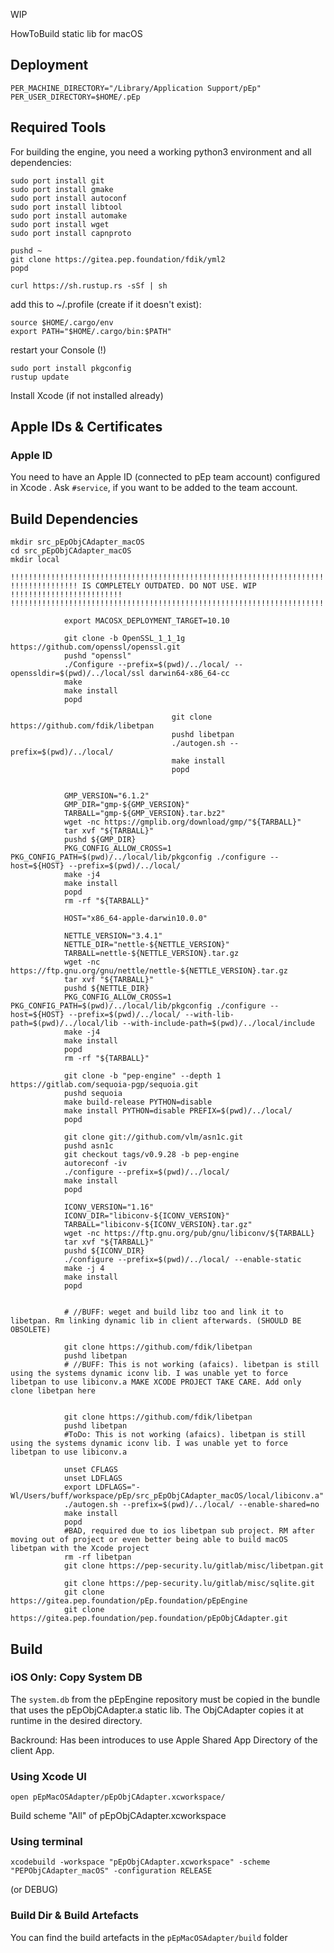 WIP

HowToBuild static lib for macOS

## Deployment

```
PER_MACHINE_DIRECTORY="/Library/Application Support/pEp"
PER_USER_DIRECTORY=$HOME/.pEp
```

## Required Tools

For building the engine, you need a working python3 environment and all dependencies:

```
sudo port install git
sudo port install gmake
sudo port install autoconf
sudo port install libtool
sudo port install automake
sudo port install wget
sudo port install capnproto

pushd ~
git clone https://gitea.pep.foundation/fdik/yml2
popd

curl https://sh.rustup.rs -sSf | sh
```

add this to ~/.profile (create if it doesn't exist):

```
source $HOME/.cargo/env
export PATH="$HOME/.cargo/bin:$PATH"
```

restart your Console (!)

```
sudo port install pkgconfig
rustup update
```

Install Xcode (if not installed already)

## Apple IDs & Certificates

### Apple ID

You need to have an Apple ID (connected to pEp team account) configured in Xcode .  Ask `#service`, if you want to be added to the team account. 

## Build Dependencies
```
mkdir src_pEpObjCAdapter_macOS
cd src_pEpObjCAdapter_macOS
mkdir local

!!!!!!!!!!!!!!!!!!!!!!!!!!!!!!!!!!!!!!!!!!!!!!!!!!!!!!!!!!!!!!!!!!!!!!!!!!!!!!!!!!!!!!!!!!!!!!!!!!!!
!!!!!!!!!!!!!!! IS COMPLETELY OUTDATED. DO NOT USE. WIP  !!!!!!!!!!!!!!!!!!!!!!!!!
!!!!!!!!!!!!!!!!!!!!!!!!!!!!!!!!!!!!!!!!!!!!!!!!!!!!!!!!!!!!!!!!!!!!!!!!!!!!!!!!!!!!!!!!!!!!!!!!!!!!

            export MACOSX_DEPLOYMENT_TARGET=10.10

            git clone -b OpenSSL_1_1_1g https://github.com/openssl/openssl.git
            pushd "openssl"
            ./Configure --prefix=$(pwd)/../local/ --openssldir=$(pwd)/../local/ssl darwin64-x86_64-cc
            make
            make install
            popd

                                    git clone https://github.com/fdik/libetpan
                                    pushd libetpan
                                    ./autogen.sh --prefix=$(pwd)/../local/
                                    make install
                                    popd


            GMP_VERSION="6.1.2"
            GMP_DIR="gmp-${GMP_VERSION}"
            TARBALL="gmp-${GMP_VERSION}.tar.bz2"
            wget -nc https://gmplib.org/download/gmp/"${TARBALL}"
            tar xvf "${TARBALL}"
            pushd ${GMP_DIR}
            PKG_CONFIG_ALLOW_CROSS=1 PKG_CONFIG_PATH=$(pwd)/../local/lib/pkgconfig ./configure --host=${HOST} --prefix=$(pwd)/../local/
            make -j4
            make install
            popd
            rm -rf "${TARBALL}"

            HOST="x86_64-apple-darwin10.0.0"

            NETTLE_VERSION="3.4.1"
            NETTLE_DIR="nettle-${NETTLE_VERSION}"
            TARBALL=nettle-${NETTLE_VERSION}.tar.gz
            wget -nc https://ftp.gnu.org/gnu/nettle/nettle-${NETTLE_VERSION}.tar.gz
            tar xvf "${TARBALL}"
            pushd ${NETTLE_DIR}
            PKG_CONFIG_ALLOW_CROSS=1 PKG_CONFIG_PATH=$(pwd)/../local/lib/pkgconfig ./configure --host=${HOST} --prefix=$(pwd)/../local/ --with-lib-path=$(pwd)/../local/lib --with-include-path=$(pwd)/../local/include
            make -j4
            make install
            popd
            rm -rf "${TARBALL}"

            git clone -b "pep-engine" --depth 1 https://gitlab.com/sequoia-pgp/sequoia.git
            pushd sequoia
            make build-release PYTHON=disable
            make install PYTHON=disable PREFIX=$(pwd)/../local/
            popd

            git clone git://github.com/vlm/asn1c.git
            pushd asn1c
            git checkout tags/v0.9.28 -b pep-engine
            autoreconf -iv
            ./configure --prefix=$(pwd)/../local/
            make install
            popd

            ICONV_VERSION="1.16"
            ICONV_DIR="libiconv-${ICONV_VERSION}"
            TARBALL="libiconv-${ICONV_VERSION}.tar.gz"
            wget -nc https://ftp.gnu.org/pub/gnu/libiconv/${TARBALL}
            tar xvf "${TARBALL}"
            pushd ${ICONV_DIR}
            ./configure --prefix=$(pwd)/../local/ --enable-static
            make -j 4
            make install
            popd


            # //BUFF: weget and build libz too and link it to libetpan. Rm linking dynamic lib in client afterwards. (SHOULD BE OBSOLETE)

            git clone https://github.com/fdik/libetpan
            pushd libetpan
            # //BUFF: This is not working (afaics). libetpan is still using the systems dynamic iconv lib. I was unable yet to force libetpan to use libiconv.a MAKE XCODE PROJECT TAKE CARE. Add only clone libetpan here


            git clone https://github.com/fdik/libetpan
            pushd libetpan
            #ToDo: This is not working (afaics). libetpan is still using the systems dynamic iconv lib. I was unable yet to force libetpan to use libiconv.a

            unset CFLAGS
            unset LDFLAGS
            export LDFLAGS="-Wl/Users/buff/workspace/pEp/src_pEpObjCAdapter_macOS/local/libiconv.a" 
            ./autogen.sh --prefix=$(pwd)/../local/ --enable-shared=no
            make install
            popd
            #BAD, required due to ios libetpan sub project. RM after moving out of project or even better being able to build macOS libetpan with the Xcode project
            rm -rf libetpan
            git clone https://pep-security.lu/gitlab/misc/libetpan.git

            git clone https://pep-security.lu/gitlab/misc/sqlite.git
            git clone https://gitea.pep.foundation/pEp.foundation/pEpEngine
            git clone https://gitea.pep.foundation/pep.foundation/pEpObjCAdapter.git
```

## Build

### iOS Only: Copy System DB 

The `system.db` from the pEpEngine repository must be copied in the bundle that uses the pEpObjCAdapter.a static lib. The ObjCAdapter copies it at runtime in the desired directory.

Backround: Has been introduces to use Apple Shared App Directory of the client App.

### Using Xcode UI

`open pEpMacOSAdapter/pEpObjCAdapter.xcworkspace/`

Build scheme "All" of pEpObjCAdapter.xcworkspace

### Using terminal

`xcodebuild -workspace "pEpObjCAdapter.xcworkspace" -scheme "PEPObjCAdapter_macOS" -configuration RELEASE`

(or DEBUG)

### Build Dir & Build Artefacts

You can find the build artefacts in the `pEpMacOSAdapter/build` folder
